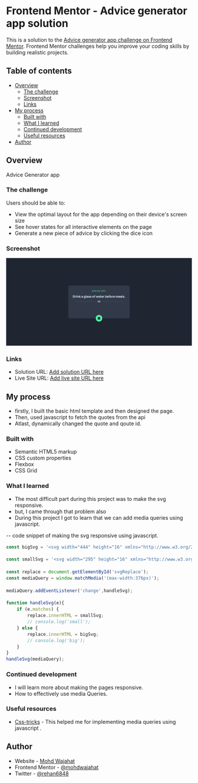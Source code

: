 # Frontend Mentor - Advice generator app solution

This is a solution to the [Advice generator app challenge on Frontend Mentor](https://www.frontendmentor.io/challenges/advice-generator-app-QdUG-13db). Frontend Mentor challenges help you improve your coding skills by building realistic projects.

## Table of contents

- [Overview](#overview)
  - [The challenge](#the-challenge)
  - [Screenshot](#screenshot)
  - [Links](#links)
- [My process](#my-process)
  - [Built with](#built-with)
  - [What I learned](#what-i-learned)
  - [Continued development](#continued-development)
  - [Useful resources](#useful-resources)
- [Author](#author)



## Overview
  Advice Generator app 
### The challenge

Users should be able to:

- View the optimal layout for the app depending on their device's screen size
- See hover states for all interactive elements on the page
- Generate a new piece of advice by clicking the dice icon

### Screenshot

![](./screenshot.png)


### Links

- Solution URL: [Add solution URL here](https://your-solution-url.com)
- Live Site URL: [Add live site URL here](https://your-live-site-url.com)

## My process

- firstly, I built the basic html template and then designed the page.
- Then, used javascript to fetch the quotes from the api
- Atlast, dynamically changed the quote and qoute id.

### Built with

- Semantic HTML5 markup
- CSS custom properties
- Flexbox
- CSS Grid


### What I learned

- The most difficult part during this project was to make the svg responsive.
- but, I came through that problem also
- During this project I got to learn that we can add media queries using javascript.

-- code snippet of making the svg responsive using javascript.

```js
const bigSvg = '<svg width="444" height="16" xmlns="http://www.w3.org/2000/svg"><g fill="none" fill-rule="evenodd"><path fill="#4F5D74" d="M0 8h196v1H0zM248 8h196v1H248z"/><g transform="translate(212)" fill="#CEE3E9"><rect width="6" height="16" rx="3"/><rect x="14" width="6" height="16" rx="3"/></g></g></svg>';

const smallSvg = '<svg width="295" height="16" xmlns="http://www.w3.org/2000/svg"><g fill="none" fill-rule="evenodd"><path fill="#4F5D74" d="M0 8h122v1H0zM173 8h122v1H173z"/><g transform="translate(138)" fill="#CEE3E9"><rect width="6" height="16" rx="3"/><rect x="14" width="6" height="16" rx="3"/></g></g></svg>';

const replace = document.getElementById('svgReplace');
const mediaQuery = window.matchMedia('(max-width:376px)');

mediaQuery.addEventListener('change',handleSvg);

function handleSvg(e){
    if (e.matches) {
        replace.innerHTML = smallSvg;
        // console.log('small');
    } else {
        replace.innerHTML = bigSvg;
        // console.log('big');
    }
}
handleSvg(mediaQuery);
```


### Continued development

- I  will learn more about making the pages responsive.
- How to effectively use media Queries.

### Useful resources

- [Css-tricks](https://css-tricks.com/working-with-javascript-media-queries/) - This helped me for implementing media queries using javascript .


## Author

- Website - [Mohd Wajahat]()
- Frontend Mentor - [@mohdwajahat](https://www.frontendmentor.io/profile/yourusername)
- Twitter - [@rehan6848](https://www.twitter.com/rehan6848)

